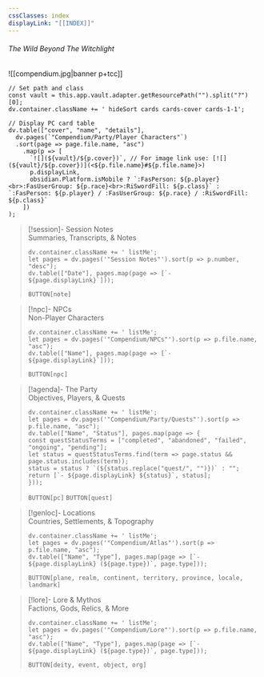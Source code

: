 ```yaml
---
cssClasses: index
displayLink: "[[INDEX]]"
---
```


###### <span class="head"> The Wild Beyond The Witchlight </span> 
![[compendium.jpg|banner p+tcc]]
 
```dataviewjs
// Set path and class
const vault = this.app.vault.adapter.getResourcePath("").split("?")[0];
dv.container.className += ' hideSort cards cards-cover cards-1-1';

// Display PC card table
dv.table(["cover", "name", "details"],
  dv.pages(`"Compendium/Party/Player Characters"`)
  .sort(page => page.file.name, "asc")
    .map(p => [
      `![](${vault}/${p.cover})`, // For image link use: [![](${vault}/${p.cover})](<${p.file.name}#${p.file.name}>)
      p.displayLink,
      obsidian.Platform.isMobile ? `:FasPerson: ${p.player}<br>:FasUserGroup: ${p.race}<br>:RiSwordFill: ${p.class}` : `:FasPerson: ${p.player} / :FasUserGroup: ${p.race} / :RiSwordFill: ${p.class}`
    ])
);
```

> [!session]-  Session Notes<br><span class="sub">Summaries, Transcripts, & Notes</span>
> ```dataviewjs
> dv.container.className += ' listMe';
> let pages = dv.pages('"Session Notes"').sort(p => p.number, "desc");  
>dv.table(["Date"], pages.map(page => [`- ${page.displayLink}`]));
>```
> `BUTTON[note]`

> [!npc]-   NPCs<br><span class="sub">Non-Player Characters</span>
> ```dataviewjs
> dv.container.className += ' listMe';
> let pages = dv.pages('"Compendium/NPCs"').sort(p => p.file.name, "asc");  
> dv.table(["Name"], pages.map(page => [`- ${page.displayLink}`]));
>```
> `BUTTON[npc]`

> [!agenda]-  The Party<br><span class="sub">Objectives, Players, & Quests</span>
>```dataviewjs
>dv.container.className += ' listMe';
>let pages = dv.pages('"Compendium/Party/Quests"').sort(p => p.file.name, "asc");
>dv.table(["Name", "Status"], pages.map(page => {
>const questStatusTerms = ["completed", "abandoned", "failed", "ongoing", "pending"];
>let status = questStatusTerms.find(term => page.status && page.status.includes(term));
>status = status ? `(${status.replace("quest/", "")})` : "";
>return [`- ${page.displayLink} ${status}`, status];
>}));
>```
> `BUTTON[pc]` `BUTTON[quest]`

> [!genloc]-  Locations<br><span class="sub">Countries, Settlements, & Topography</span>
> ```dataviewjs
> dv.container.className += ' listMe';
> let pages = dv.pages('"Compendium/Atlas"').sort(p => p.file.name, "asc");  
> dv.table(["Name", "Type"], pages.map(page => [`- ${page.displayLink} (${page.type})`, page.type]));
>```
>`BUTTON[plane, realm, continent, territory, province, locale, landmark]`

> [!lore]-  Lore & Mythos<br><span class="sub">Factions, Gods, Relics, & More</span> 
> ```dataviewjs
> dv.container.className += ' listMe';
> let pages = dv.pages('"Compendium/Lore"').sort(p => p.file.name, "asc");  
>dv.table(["Name", "Type"], pages.map(page => [`- ${page.displayLink} (${page.type})`, page.type]));
>```
> `BUTTON[deity, event, object, org]`

